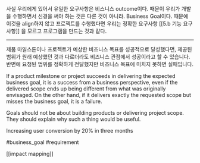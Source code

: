 
사실 우리에게 있어서 유일한 요구사항은 비스니스 outcome이다. 때문이 우리가 개발을 수행하면서 신경을 써야 하는 것은 다른 것이 아니라. Business Goal이다. 때문에 이것을 align하지 않고 프로젝트를 수행했다면 우리는 정확한 요구사항 [[5.b 기능 요구 사항]] 을 모르고 프로그램을 만드는 것과 같다. 

----

제품 마일스톤이나 프로젝트가 예상한 비즈니스 목표를 성공적으로 달성했다면, 제공된 범위가 원래 예상했던 것과 다르더라도 비즈니스 관점에서 성공이라고 할 수 있습니다. 반면에 요청된 범위를 정확하게 전달했지만 비즈니스 목표에 미치지 못하면 실패입니다.

If a product milestone or project succeeds in delivering the expected business goal, it is a success from a business perspective, even if the delivered scope ends up being different from what was originally envisaged. On the other hand, if it delivers exactly the requested scope but misses the business goal, it is a failure.

Goals should not be about building products or delivering project scope. They should explain why such a thing would be useful.

Increasing user conversion by 20% in three months

#business_goal #requirement

[[impact mapping]]